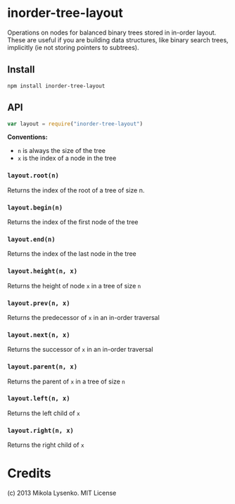 inorder-tree-layout
===================
Operations on nodes for balanced binary trees stored in in-order layout.  These are useful if you are building data structures, like binary search trees, implicitly (ie not storing pointers to subtrees).

## Install

    npm install inorder-tree-layout

## API

```javascript
var layout = require("inorder-tree-layout")
```

**Conventions:**

* `n` is always the size of the tree
* `x` is the index of a node in the tree

### `layout.root(n)`
Returns the index of the root of a tree of size n.

### `layout.begin(n)`
Returns the index of the first node of the tree

### `layout.end(n)`
Returns the index of the last node in the tree

### `layout.height(n, x)`
Returns the height of node `x` in a tree of size `n`

### `layout.prev(n, x)`
Returns the predecessor of `x` in an in-order traversal

### `layout.next(n, x)`
Returns the successor of `x` in an in-order traversal

### `layout.parent(n, x)`
Returns the parent of `x` in a tree of size `n`

### `layout.left(n, x)`
Returns the left child of `x`

### `layout.right(n, x)`
Returns the right child of `x`

# Credits
(c) 2013 Mikola Lysenko. MIT License

